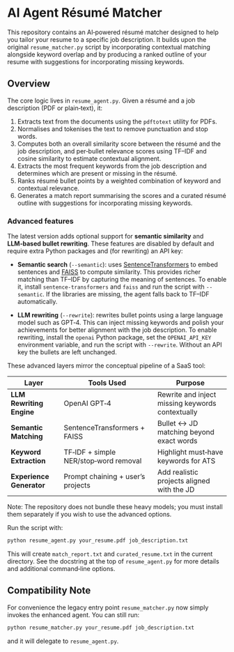 # AI Agent Résumé Matcher

This repository contains an AI‑powered résumé matcher designed to help you
tailor your resume to a specific job description.  It builds upon the
original ``resume_matcher.py`` script by incorporating contextual matching
alongside keyword overlap and by producing a ranked outline of your resume
with suggestions for incorporating missing keywords.

## Overview

The core logic lives in ``resume_agent.py``.  Given a résumé and a job
description (PDF or plain‑text), it:

1. Extracts text from the documents using the ``pdftotext`` utility for PDFs.
2. Normalises and tokenises the text to remove punctuation and stop words.
3. Computes both an overall similarity score between the résumé and the job
   description, and per‑bullet relevance scores using TF–IDF and cosine
   similarity to estimate contextual alignment.
4. Extracts the most frequent keywords from the job description and
   determines which are present or missing in the résumé.
5. Ranks résumé bullet points by a weighted combination of keyword and
   contextual relevance.
6. Generates a match report summarising the scores and a curated résumé
   outline with suggestions for incorporating missing keywords.

### Advanced features

The latest version adds optional support for **semantic similarity** and
**LLM‑based bullet rewriting**.  These features are disabled by default and
require extra Python packages and (for rewriting) an API key:

* **Semantic search** (``--semantic``): uses
  [SentenceTransformers](https://www.sbert.net) to embed sentences and
  [FAISS](https://github.com/facebookresearch/faiss) to compute similarity.  This
  provides richer matching than TF–IDF by capturing the meaning of sentences.
  To enable it, install ``sentence-transformers`` and ``faiss`` and run the
  script with ``--semantic``.  If the libraries are missing, the agent falls
  back to TF–IDF automatically.

* **LLM rewriting** (``--rewrite``): rewrites bullet points using a large
  language model such as GPT‑4.  This can inject missing keywords
  and polish your achievements for better alignment with the job description.
  To enable rewriting, install the ``openai`` Python package, set the
  ``OPENAI_API_KEY`` environment variable, and run the script with
  ``--rewrite``.  Without an API key the bullets are left unchanged.

These advanced layers mirror the conceptual pipeline of a SaaS tool:

| Layer                    | Tools Used                         | Purpose                                          |
| ------------------------ | ---------------------------------- | ------------------------------------------------ |
| **LLM Rewriting Engine** | OpenAI GPT‑4                       | Rewrite and inject missing keywords contextually |
| **Semantic Matching**    | SentenceTransformers + FAISS        | Bullet <-> JD matching beyond exact words        |
| **Keyword Extraction**   | TF‑IDF + simple NER/stop‑word removal | Highlight must‑have keywords for ATS             |
| **Experience Generator** | Prompt chaining + user’s projects    | Add realistic projects aligned with the JD       |

Note: The repository does not bundle these heavy models; you must install
them separately if you wish to use the advanced options.

Run the script with:

```bash
python resume_agent.py your_resume.pdf job_description.txt
```

This will create ``match_report.txt`` and ``curated_resume.txt`` in the
current directory.  See the docstring at the top of ``resume_agent.py`` for
more details and additional command‑line options.

## Compatibility Note

For convenience the legacy entry point ``resume_matcher.py`` now simply
invokes the enhanced agent.  You can still run:

```bash
python resume_matcher.py your_resume.pdf job_description.txt
```

and it will delegate to ``resume_agent.py``.
